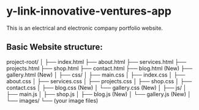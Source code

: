 # y-link-innovative-ventures-app
This is an electrical and electronic company portfolio website. 

## Basic Website structure:
project-root/
│
├── index.html
├── about.html
├── services.html
├── projects.html
├── shop.html
├── contact.html
├── blog.html        (New)
├── gallery.html     (New)
│
├── css/
│   ├── main.css
│   ├── index.css
│   ├── about.css
│   ├── services.css
│   ├── projects.css
│   ├── shop.css
│   ├── contact.css
│   ├── blog.css     (New)
│   └── gallery.css  (New)
│
├── js/
│   ├── main.js
│   ├── shop.js
│   ├── blog.js      (New)
│   └── gallery.js   (New)
│
└── images/
    └── (your image files)
